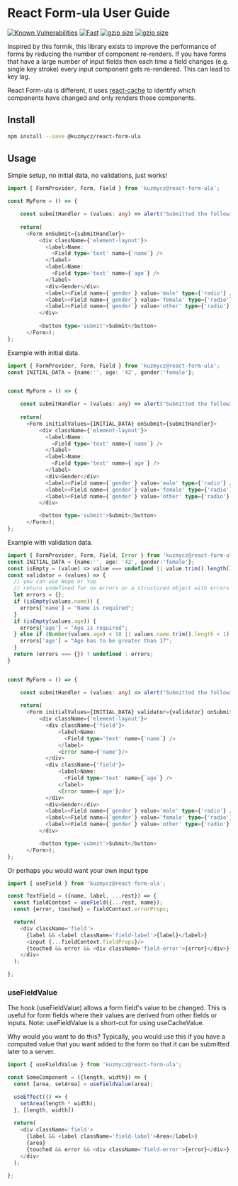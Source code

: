 # React Form-ula User Guide

[![Known Vulnerabilities](https://snyk.io/test/github/kuzmycz/react-form-ula/badge.svg?targetFile=package.json)](https://snyk.io/test/github/kuzmycz/react-form-ula?targetFile=package.json)
[![Fast](https://badgen.now.sh/badge/speed/really%20fast/green)](https://npm.im/@kuzmycz/react-form-ula)
[![gzip size](https://badgen.net/bundlephobia/minzip/@kuzmycz/react-form-ula)](https://bundlephobia.com/result?p=@kuzmycz/react-form-ula)
[![gzip size](https://badgen.net/badge/license/MIT/blue)](./LICENSE)


Inspired by this formik, this library exists to improve the performance of forms by reducing the number of component re-renders. If you have forms that have a large number 
of input fields then each time a field changes (e.g. single key stroke) every input component gets re-rendered. This can lead to key lag.

React Form-ula is different, it uses [react-cache](https://github.com/kuzmycz/react-cache) to identify which components have changed and only renders those components. 
   
## Install

```bash
npm install --save @kuzmycz/react-form-ula
```

## Usage

Simple setup, no initial data, no validations, just works!
```typescript jsx
import { FormProvider, Form, Field } from 'kuzmycz@react-form-ula';

const MyForm = () => {

    const submitHandler = (values: any) => alert("Submitted the following " + values);
    
    return(
      <Form onSubmit={submitHandler}>
          <div className={'element-layout'}>
            <label>Name:
              <Field type='text' name={`name`} />
            </label>
            <label>Name:
              <Field type='text' name={`age`} />
            </label>
            <div>Gender</div>
            <label><Field name={`gender`} value='male' type={'radio'} /> Male</label>
            <label><Field name={`gender`} value='female' type={'radio'} /> Female</label>
            <label><Field name={`gender`} value='other' type={'radio'} /> Other</label>
          </div>
    
          <button type='submit'>Submit</button>
      </Form>);
};

```

Example with initial data.
```typescript jsx
import { FormProvider, Form, Field } from 'kuzmycz@react-form-ula';
const INITIAL_DATA = {name:'', age: '42', gender:'female'};


const MyForm = () => {

    const submitHandler = (values: any) => alert("Submitted the following " + values);
    
    return(
      <Form initialValues={INITIAL_DATA} onSubmit={submitHandler}>
          <div className={'element-layout'}>
            <label>Name:
              <Field type='text' name={`name`} />
            </label>
            <label>Name:
              <Field type='text' name={`age`} />
            </label>
            <div>Gender</div>
            <label><Field name={`gender`} value='male' type={'radio'} /> Male</label>
            <label><Field name={`gender`} value='female' type={'radio'} /> Female</label>
            <label><Field name={`gender`} value='other' type={'radio'} /> Other</label>
          </div>

          <button type='submit'>Submit</button>
      </Form>);
};
```

Example with validation data.
```typescript jsx
import { FormProvider, Form, Field, Error } from 'kuzmycz@react-form-ula';
const INITIAL_DATA = {name:'', age: '42', gender:'female'};
const isEmpty = (value) => value === undefined || value.trim().length() < 1;
const validator = (values) => {
  // you can use Nope or Yup
  // return undefined for no errors or a structured object with errors
  let errors = {};
  if (isEmpty(values.name)) {
    errors['name'] = "Name is required";
  }
  if (isEmpty(values.age)) {
    errors['age'] = "Age is required";
  } else if (Number(values.age) < 18 || values.name.trim().length < 1) {
    errors['age'] = "Age has to be greater than 17";
  }
  return (errors === {}) ? undefined : errors;
}


const MyForm = () => {

    const submitHandler = (values: any) => alert("Submitted the following " + values);
    
    return(
      <Form initialValues={INITIAL_DATA} validator={validator} onSubmit={submitHandler}>
          <div className={'element-layout'}>
            <div className={'field'}>
                <label>Name:
                  <Field type='text' name={`name`} />
                </label>
                <Error name={'name'}/>
            </div>
            <div className={'field'}>
                <label>Name:
                  <Field type='text' name={`age`} />
                </label>
                <Error name={'age'}/>
            </div>
            <div>Gender</div>
            <label><Field name={`gender`} value='male' type={'radio'} /> Male</label>
            <label><Field name={`gender`} value='female' type={'radio'} /> Female</label>
            <label><Field name={`gender`} value='other' type={'radio'} /> Other</label>
          </div>

          <button type='submit'>Submit</button>
      </Form>);
};
```

Or perhaps you would want your own input type


```typescript jsx
import { useField } from 'kuzmycz@react-form-ula';

const TextField = ({name, label, ...rest}) => {
  const fieldContext = useField({...rest, name});
  const {error, touched} = fieldContext.errorProps;

  return(
    <div className='field'>
      {label && <label className='field-label'>{label}</label>}
      <input {...fieldContext.fieldProps}/>
      {touched && error && <div className='field-error'>{error}</div>}
    </div>
  );

};
```
### useFieldValue
The hook (useFieldValue) allows a form field's value to be changed. This is
useful for form fields where their values are derived from other fields or 
inputs. Note: useFieldValue is a short-cut for using useCacheValue.

Why would you want to do this? Typically, you would use this if you have a 
computed value that you want added to the form so that it can be submitted 
later to a server. 

```typescript jsx
import { useFieldValue } from 'kuzmycz@react-form-ula';

const SomeComponent = ({length, width}) => {
  const [area, setArea] = useFieldValue(area);

  useEffect(() => {
    setArea(length * width);
  }, [length, width])
  
  return(
    <div className='field'>
      {label && <label className='field-label'>Area</label>}
      {area}
      {touched && error && <div className='field-error'>{error}</div>}
    </div>
  );

};
```

